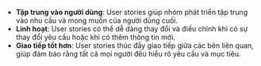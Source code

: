 - **Tập trung vào người dùng**: User stories giúp nhóm phát triển tập trung vào nhu cầu và mong muốn của người dùng cuối.
- **Linh hoạt**: User stories có thể dễ dàng thay đổi và điều chỉnh khi có sự thay đổi yêu cầu hoặc khi có thêm thông tin mới.
- **Giao tiếp tốt hơn**: User stories thúc đẩy giao tiếp giữa các bên liên quan, giúp đảm bảo rằng tất cả mọi người đều hiểu rõ yêu cầu và mục tiêu.